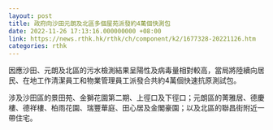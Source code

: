 ```yaml
---
layout: post
title: 政府向沙田元朗及北區多個屋苑派發約4萬個快測包
date: 2022-11-26 17:13:16.000000000 +08:00
link: https://news.rthk.hk/rthk/ch/component/k2/1677328-20221126.htm
categories: rthk
---
```


因應沙田、元朗及北區的污水檢測結果呈陽性及病毒量相對較高，當局將陸續向居民、在地工作清潔員工和物業管理員工派發合共約4萬個快速抗原測試包。

涉及沙田區的景田苑、金獅花園第二期、上徑口及下徑口；元朗區的菁雅居、德慶樓、德祥樓、柏雨花園、瑞豐華庭、田心居及金閣豪園；以及北區的聯昌街附近一帶住宅。
